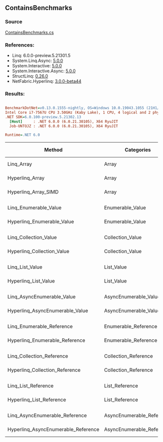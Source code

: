 ﻿## ContainsBenchmarks

### Source
[ContainsBenchmarks.cs](../NetFabric.Hyperlinq.Benchmarks/Benchmarks/ContainsBenchmarks.cs)

### References:
- Linq: 6.0.0-preview.5.21301.5
- System.Linq.Async: [5.0.0](https://www.nuget.org/packages/System.Linq.Async/5.0.0)
- System.Interactive: [5.0.0](https://www.nuget.org/packages/System.Interactive/5.0.0)
- System.Interactive.Async: [5.0.0](https://www.nuget.org/packages/System.Interactive.Async/5.0.0)
- StructLinq: [0.26.0](https://www.nuget.org/packages/StructLinq/0.26.0)
- NetFabric.Hyperlinq: [3.0.0-beta44](https://www.nuget.org/packages/NetFabric.Hyperlinq/3.0.0-beta44)

### Results:
``` ini

BenchmarkDotNet=v0.13.0.1555-nightly, OS=Windows 10.0.19043.1055 (21H1/May2021Update)
Intel Core i7-7567U CPU 3.50GHz (Kaby Lake), 1 CPU, 4 logical and 2 physical cores
.NET SDK=6.0.100-preview.5.21302.13
  [Host]     : .NET 6.0.0 (6.0.21.30105), X64 RyuJIT
  Job-UNTOJZ : .NET 6.0.0 (6.0.21.30105), X64 RyuJIT

Runtime=.NET 6.0  

```
|                              Method |                Categories | Count |        Mean |    Error |   StdDev | Ratio |  Gen 0 | Gen 1 | Gen 2 | Allocated |
|------------------------------------ |-------------------------- |------ |------------:|---------:|---------:|------:|-------:|------:|------:|----------:|
|                          Linq_Array |                     Array |   100 |    39.09 ns | 0.295 ns | 0.262 ns |  1.00 |      - |     - |     - |         - |
|                     Hyperlinq_Array |                     Array |   100 |    30.28 ns | 0.204 ns | 0.181 ns |  0.77 |      - |     - |     - |         - |
|                Hyperlinq_Array_SIMD |                     Array |   100 |    23.08 ns | 0.070 ns | 0.066 ns |  0.59 |      - |     - |     - |         - |
|                                     |                           |       |             |          |          |       |        |       |       |           |
|               Linq_Enumerable_Value |          Enumerable_Value |   100 |   630.38 ns | 3.890 ns | 3.449 ns |  1.00 | 0.0153 |     - |     - |      32 B |
|          Hyperlinq_Enumerable_Value |          Enumerable_Value |   100 |   213.68 ns | 2.687 ns | 2.382 ns |  0.34 | 0.0191 |     - |     - |      40 B |
|                                     |                           |       |             |          |          |       |        |       |       |           |
|               Linq_Collection_Value |          Collection_Value |   100 |    36.47 ns | 0.259 ns | 0.230 ns |  1.00 |      - |     - |     - |         - |
|          Hyperlinq_Collection_Value |          Collection_Value |   100 |    37.04 ns | 0.240 ns | 0.200 ns |  1.02 |      - |     - |     - |         - |
|                                     |                           |       |             |          |          |       |        |       |       |           |
|                     Linq_List_Value |                List_Value |   100 |    37.53 ns | 0.226 ns | 0.201 ns |  1.00 |      - |     - |     - |         - |
|                Hyperlinq_List_Value |                List_Value |   100 |    40.39 ns | 0.201 ns | 0.178 ns |  1.08 |      - |     - |     - |         - |
|                                     |                           |       |             |          |          |       |        |       |       |           |
|          Linq_AsyncEnumerable_Value |     AsyncEnumerable_Value |   100 | 1,633.17 ns | 6.551 ns | 6.128 ns |  1.00 | 0.0153 |     - |     - |      32 B |
|     Hyperlinq_AsyncEnumerable_Value |     AsyncEnumerable_Value |   100 |   948.62 ns | 2.231 ns | 1.978 ns |  0.58 |      - |     - |     - |         - |
|                                     |                           |       |             |          |          |       |        |       |       |           |
|           Linq_Enumerable_Reference |      Enumerable_Reference |   100 |   628.50 ns | 3.975 ns | 3.719 ns |  1.00 | 0.0153 |     - |     - |      32 B |
|      Hyperlinq_Enumerable_Reference |      Enumerable_Reference |   100 |   758.41 ns | 6.989 ns | 6.537 ns |  1.21 | 0.0153 |     - |     - |      32 B |
|                                     |                           |       |             |          |          |       |        |       |       |           |
|           Linq_Collection_Reference |      Collection_Reference |   100 |    36.32 ns | 0.205 ns | 0.192 ns |  1.00 |      - |     - |     - |         - |
|      Hyperlinq_Collection_Reference |      Collection_Reference |   100 |    35.42 ns | 0.170 ns | 0.159 ns |  0.98 |      - |     - |     - |         - |
|                                     |                           |       |             |          |          |       |        |       |       |           |
|                 Linq_List_Reference |            List_Reference |   100 |    37.41 ns | 0.137 ns | 0.121 ns |  1.00 |      - |     - |     - |         - |
|            Hyperlinq_List_Reference |            List_Reference |   100 |    40.65 ns | 0.173 ns | 0.154 ns |  1.09 |      - |     - |     - |         - |
|                                     |                           |       |             |          |          |       |        |       |       |           |
|      Linq_AsyncEnumerable_Reference | AsyncEnumerable_Reference |   100 | 1,630.05 ns | 6.055 ns | 5.368 ns |  1.00 | 0.0153 |     - |     - |      32 B |
| Hyperlinq_AsyncEnumerable_Reference | AsyncEnumerable_Reference |   100 | 1,749.10 ns | 5.811 ns | 4.537 ns |  1.07 | 0.0153 |     - |     - |      32 B |
